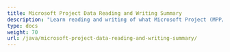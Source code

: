 ```yaml
---
title: Microsoft Project Data Reading and Writing Summary
description: "Learn reading and writing of what Microsoft Project (MPP/XML) properties is supported by Aspose.Tasks for Java."
type: docs
weight: 70
url: /java/microsoft-project-data-reading-and-writing-summary/
---
```


